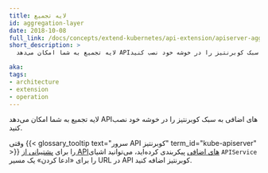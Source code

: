 ```yaml
---
title: لایه تجمیع
id: aggregation-layer
date: 2018-10-08
full_link: /docs/concepts/extend-kubernetes/api-extension/apiserver-aggregation/
short_description: >
  لایه تجمیع به شما امکان می‌دهد APIهای اضافی به سبک کوبرنتیز را در خوشه خود نصب کنید.

aka: 
tags:
- architecture
- extension
- operation
---
```

  لایه تجمیع به شما امکان می‌دهد APIهای اضافی به سبک کوبرنتیز را در خوشه خود نصب کنید.

<!--more-->

وقتی {{< glossary_tooltip text="سرور API کوبرنتیز" term_id="kube-apiserver" >}} را برای [پشتیبانی از APIهای اضافی](/docs/tasks/extend-kubernetes/configure-aggregation-layer/) پیکربندی کرده‌اید، می‌توانید اشیای `APIService` را برای «ادعا کردن» یک مسیر URL در API کوبرنتیز اضافه کنید.
